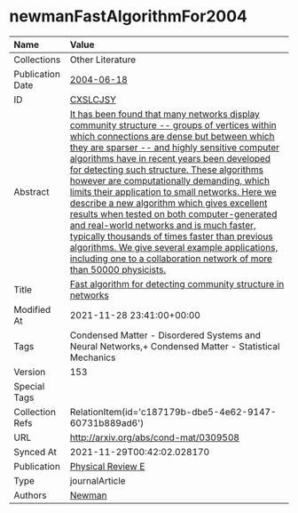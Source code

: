 # newmanFastAlgorithmFor2004
| Name             | Value                                                                                                                                                                                                                                                                                                                                                                                                                                                                                                                                                                                                                                                                                                                                                                                       |
|:-----------------|:--------------------------------------------------------------------------------------------------------------------------------------------------------------------------------------------------------------------------------------------------------------------------------------------------------------------------------------------------------------------------------------------------------------------------------------------------------------------------------------------------------------------------------------------------------------------------------------------------------------------------------------------------------------------------------------------------------------------------------------------------------------------------------------------|
| Collections      | Other Literature                                                                                                                                                                                                                                                                                                                                                                                                                                                                                                                                                                                                                                                                                                                                                                            |
| Publication Date | [2004-06-18](<notionsci.utils.serialization.ExplicitNone object at 0x7f8a3161df40>)                                                                                                                                                                                                                                                                                                                                                                                                                                                                                                                                                                                                                                                                                                         |
| ID               | [CXSLCJSY](<notionsci.utils.serialization.ExplicitNone object at 0x7f8a3161f0a0>)                                                                                                                                                                                                                                                                                                                                                                                                                                                                                                                                                                                                                                                                                                           |
| Abstract         | [It has been found that many networks display community structure -- groups of vertices within which connections are dense but between which they are sparser -- and highly sensitive computer algorithms have in recent years been developed for detecting such structure. These algorithms however are computationally demanding, which limits their application to small networks. Here we describe a new algorithm which gives excellent results when tested on both computer-generated and real-world networks and is much faster, typically thousands of times faster than previous algorithms. We give several example applications, including one to a collaboration network of more than 50000 physicists.](<notionsci.utils.serialization.ExplicitNone object at 0x7f8a3161f1c0>) |
| Title            | [Fast algorithm for detecting community structure in networks](<notionsci.utils.serialization.ExplicitNone object at 0x7f8a3161f2e0>)                                                                                                                                                                                                                                                                                                                                                                                                                                                                                                                                                                                                                                                       |
| Modified At      | 2021-11-28 23:41:00+00:00                                                                                                                                                                                                                                                                                                                                                                                                                                                                                                                                                                                                                                                                                                                                                                   |
| Tags             | Condensed Matter - Disordered Systems and Neural Networks,+ Condensed Matter - Statistical Mechanics                                                                                                                                                                                                                                                                                                                                                                                                                                                                                                                                                                                                                                                                                        |
| Version          | 153                                                                                                                                                                                                                                                                                                                                                                                                                                                                                                                                                                                                                                                                                                                                                                                         |
| Special Tags     |                                                                                                                                                                                                                                                                                                                                                                                                                                                                                                                                                                                                                                                                                                                                                                                             |
| Collection Refs  | RelationItem(id='c187179b-dbe5-4e62-9147-60731b889ad6')                                                                                                                                                                                                                                                                                                                                                                                                                                                                                                                                                                                                                                                                                                                                     |
| URL              | http://arxiv.org/abs/cond-mat/0309508                                                                                                                                                                                                                                                                                                                                                                                                                                                                                                                                                                                                                                                                                                                                                       |
| Synced At        | 2021-11-29T00:42:02.028170                                                                                                                                                                                                                                                                                                                                                                                                                                                                                                                                                                                                                                                                                                                                                                  |
| Publication      | [Physical Review E](<notionsci.utils.serialization.ExplicitNone object at 0x7f8a3161f730>)                                                                                                                                                                                                                                                                                                                                                                                                                                                                                                                                                                                                                                                                                                  |
| Type             | journalArticle                                                                                                                                                                                                                                                                                                                                                                                                                                                                                                                                                                                                                                                                                                                                                                              |
| Authors          | [Newman](<notionsci.utils.serialization.ExplicitNone object at 0x7f8a3161f8e0>)                                                                                                                                                                                                                                                                                                                                                                                                                                                                                                                                                                                                                                                                                                             |

